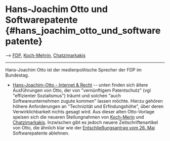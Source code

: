 # Hans-Joachim Otto und Softwarepatente {#hans_joachim_otto_und_softwarepatente}

\--\> [ FDP](SwpatfdpDe "wikilink"), [
Koch-Mehrin](SilvanaKochMehrinDe "wikilink"), [
Chatzimarkakis](JorgoChatzimarkakisDe "wikilink")

------------------------------------------------------------------------

Hans-Joachim Otto ist der medienpolitische Sprecher der FDP im
Bundestag.

-   [Hans-Joachim-Otto - Internet &
    Recht](http://www.hans-joachim-otto.de/staticsite/staticsite.php?menuid=41&topmenu=19 "wikilink")
    \-- unten finden sich ältere Ausführungen von Otto, der von
    \"vernünftigem Patentschutz\" (vgl \"effizienter Sozialismus\")
    träumt und solchen \"auch Softwareunternehmen zugute kommen\" lassen
    möchte. Hierzu gehören höhere Anforderungen an \"Technizität und
    Erfindungshöhe\", über deren Verwirklichbarkeit nichts gesagt wird.
    Aus dieser alten Otto-Vorlage speisen sich die neueren
    Stellungnahmen von [ Koch-Merin](SilvanaKochMehrinDe "wikilink") und
    [ Chatzimarkakis](JorgoChatzimarkakisDe "wikilink"). Inzwischen gibt
    es jedoch neuere Zeitschriftenartikel von Otto, die ähnlich klar wie
    der [Entschließungsantrag vom 26.
    Mai](http://swpat.ffii.org/papiere/europarl0309/fdp0405/ "wikilink")
    Softwarepatente ablehnen.
